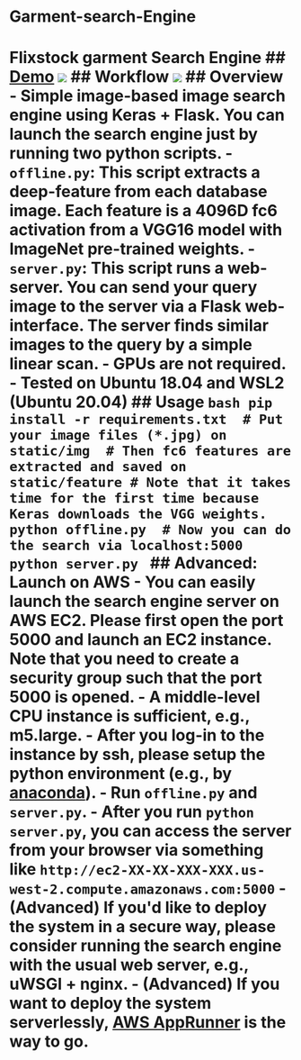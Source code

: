 # Garment-search-Engine
# Flixstock garment Search Engine   ## [Demo](https://www.simple-image-search.xyz/) ![](https://i.ibb.co/tCwTNVw/Screenshot-2022-08-24-214744.png)  ## Workflow ![](https://i.ibb.co/TRdKbPS/overview.jpg)     ## Overview - Simple image-based image search engine using Keras + Flask. You can launch the search engine just by running two python scripts. - `offline.py`: This script extracts a deep-feature from each database image. Each feature is a 4096D fc6 activation from a VGG16 model with ImageNet pre-trained weights. - `server.py`: This script runs a web-server. You can send your query image to the server via a Flask web-interface. The server finds similar images to the query by a simple linear scan. - GPUs are not required. - Tested on Ubuntu 18.04 and WSL2 (Ubuntu 20.04)    ## Usage ```bash pip install -r requirements.txt  # Put your image files (*.jpg) on static/img  # Then fc6 features are extracted and saved on static/feature # Note that it takes time for the first time because Keras downloads the VGG weights. python offline.py  # Now you can do the search via localhost:5000 python server.py ```  ## Advanced: Launch on AWS - You can easily launch the search engine server on AWS EC2. Please first open the port 5000 and launch an EC2 instance. Note that you need to create a security group such that the port 5000 is opened. - A middle-level CPU instance is sufficient, e.g., m5.large. - After you log-in to the instance by ssh, please setup the python environment (e.g., by [anaconda](https://docs.anaconda.com/anaconda/install/linux/)). - Run `offline.py` and `server.py`. - After you run `python server.py`, you can access the server from your browser via something like `http://ec2-XX-XX-XXX-XXX.us-west-2.compute.amazonaws.com:5000` - (Advanced) If you'd like to deploy the system in a secure way, please consider running the search engine with the usual web server, e.g., uWSGI + nginx. - (Advanced) If you want to deploy the system serverlessly, [AWS AppRunner](https://docs.aws.amazon.com/apprunner/latest/dg/what-is-apprunner.html) is the way to go.
